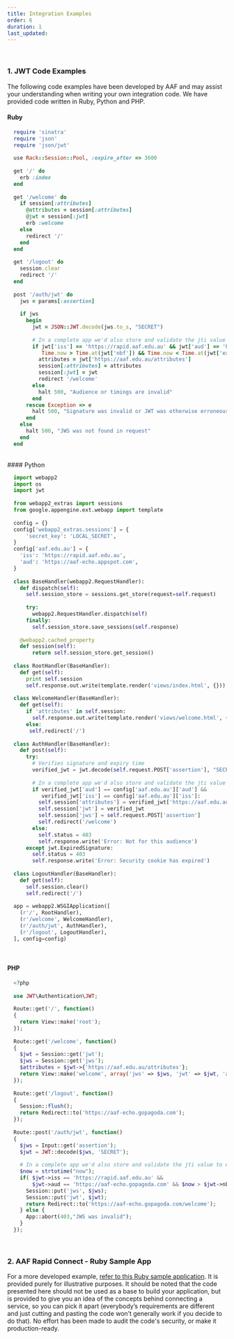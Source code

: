 ```yaml
---
title: Integration Examples
order: 6
duration: 1
last_updated:
---
```

<br>

### 1. **JWT Code Examples**
The following code examples have been developed by AAF and may assist your understanding when writing your own 
integration code. We have provided code written in Ruby, Python and PHP.

#### Ruby

```ruby
  require 'sinatra'
  require 'json'
  require 'json/jwt'
   
  use Rack::Session::Pool, :expire_after => 3600
   
  get '/' do
    erb :index
  end
   
  get '/welcome' do
    if session[:attributes]
      @attributes = session[:attributes]
      @jwt = session[:jwt]
      erb :welcome
    else
      redirect '/'
    end
  end
   
  get '/logout' do
    session.clear
    redirect '/'
  end
   
  post '/auth/jwt' do
    jws = params[:assertion]
   
    if jws
      begin
        jwt = JSON::JWT.decode(jws.to_s, "SECRET")
   
        # In a complete app we'd also store and validate the jti value to ensure there is no replay attack
        if jwt['iss'] == 'https://rapid.aaf.edu.au' && jwt['aud'] == 'https://aaf-echo.herokuapp.com' && 
           Time.now > Time.at(jwt['nbf']) && Time.now < Time.at(jwt['exp'])
          attributes = jwt['https://aaf.edu.au/attributes']
          session[:attributes] = attributes
          session[:jwt] = jwt
          redirect '/welcome'
        else
          halt 500, "Audience or timings are invalid"
        end
      rescue Exception => e
        halt 500, "Signature was invalid or JWT was otherwise erroneous"
      end
    else
      halt 500, "JWS was not found in request"
    end
  end
```

<br>
#### Python

```python
  import webapp2
  import os
  import jwt
  
  from webapp2_extras import sessions
  from google.appengine.ext.webapp import template
  
  config = {}
  config['webapp2_extras.sessions'] = {
      'secret_key': 'LOCAL_SECRET',
  }
  config['aaf.edu.au'] = {
    'iss': 'https://rapid.aaf.edu.au',
    'aud': 'https://aaf-echo.appspot.com',
  }
  
  class BaseHandler(webapp2.RequestHandler):
    def dispatch(self):
      self.session_store = sessions.get_store(request=self.request)
  
      try:
        webapp2.RequestHandler.dispatch(self)
      finally:
        self.session_store.save_sessions(self.response)
  
    @webapp2.cached_property
    def session(self):
        return self.session_store.get_session()
  
  class RootHandler(BaseHandler):
    def get(self):
      print self.session
      self.response.out.write(template.render('views/index.html', {}))
  
  class WelcomeHandler(BaseHandler):
    def get(self):
      if 'attributes' in self.session:
        self.response.out.write(template.render('views/welcome.html', {'attributes':sorted(self.session['attributes'].iteritems()), 'jwt':sorted(self.session['jwt'].iteritems()), 'jws':self.session['jws']}))
      else:
       self.redirect('/')
  
  class AuthHandler(BaseHandler):
    def post(self):
      try:
        # Verifies signature and expiry time
        verified_jwt = jwt.decode(self.request.POST['assertion'], "SECRET")
        
        # In a complete app we'd also store and validate the jti value to ensure there is no replay attack
        if verified_jwt['aud'] == config['aaf.edu.au']['aud'] &&
           verified_jwt['iss'] == config['aaf.edu.au']['iss']:
          self.session['attributes'] = verified_jwt['https://aaf.edu.au/attributes']
          self.session['jwt'] = verified_jwt
          self.session['jws'] = self.request.POST['assertion']
          self.redirect('/welcome')
        else:
          self.status = 403
          self.response.write('Error: Not for this audience')
      except jwt.ExpiredSignature:
        self.status = 403
        self.response.write('Error: Security cookie has expired')
  
  class LogoutHandler(BaseHandler):
    def get(self):
      self.session.clear()
      self.redirect('/')
  
  app = webapp2.WSGIApplication([
    (r'/', RootHandler),
    (r'/welcome', WelcomeHandler),
    (r'/auth/jwt', AuthHandler),
    (r'/logout', LogoutHandler),
  ], config=config)
```

<br>

#### PHP

```php
  <?php
  
  use JWT\Authentication\JWT;
  
  Route::get('/', function()
  {
    return View::make('root');
  });
  
  Route::get('/welcome', function()
  {
    $jwt = Session::get('jwt');
    $jws = Session::get('jws');
    $attributes = $jwt->{'https://aaf.edu.au/attributes'};
    return View::make('welcome', array('jws' => $jws, 'jwt' => $jwt, 'attributes' => $attributes));
  });
  
  Route::get('/logout', function()
  {
    Session::flush();
    return Redirect::to('https://aaf-echo.gopagoda.com');
  });
  
  Route::post('/auth/jwt', function()
  {
    $jws = Input::get('assertion');
    $jwt = JWT::decode($jws, 'SECRET');
  
    # In a complete app we'd also store and validate the jti value to ensure there is no replay attack
    $now = strtotime("now");
    if( $jwt->iss == 'https://rapid.aaf.edu.au' && 
        $jwt->aud == 'https://aaf-echo.gopagoda.com' && $now > $jwt->nbf && $now < $jwt->exp) {
      Session::put('jws', $jws);
      Session::put('jwt', $jwt);
      return Redirect::to('https://aaf-echo.gopagoda.com/welcome');
    } else {
      App::abort(403,"JWS was invalid");
    }
  });
```

<br>

### 2. AAF Rapid Connect - Ruby Sample App
For a more developed example, [refer to this Ruby sample application](https://github.com/ausaccessfed/rapidconnect-sample-ruby). It is provided purely for illustrative
purposes. It should be noted that the code presented here should not be used as a base to build your application, but is provided to give you an idea of the concepts behind connecting a service, so you can pick it apart (everybody’s requirements are different and just cutting and pasting the code won’t generally work if you decide to do that). No effort has been made to audit the code's security, or make it production-ready.
